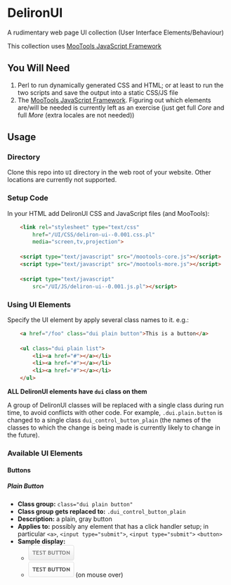 DelironUI
=========

A rudimentary web page UI collection (User Interface Elements/Behaviour)

This collection uses [MooTools JavaScript Framework](http://mootools.net/)

You Will Need
-------------

1. Perl to run dynamically generated CSS and HTML; or at least to run the two scripts and save the output into a static CSS/JS file
2. The [MooTools JavaScript Framework](http://mootools.net/). Figuring out
which elements are/will be needed is currently left as an exercise
(just get full _Core_ and full _More_ (extra locales are not needed))

Usage
-----

### Directory

Clone this repo into ``UI`` directory in the web root of your website.
Other locations are currently not supported.

### Setup Code

In your HTML add DelironUI CSS and JavaScript files (and MooTools):

```html
    <link rel="stylesheet" type="text/css"
        href="/UI/CSS/deliron-ui--0.001.css.pl"
        media="screen,tv,projection">

    <script type="text/javascript" src="/mootools-core.js"></script>
    <script type="text/javascript" src="/mootools-more.js"></script>

    <script type="text/javascript"
        src="/UI/JS/deliron-ui--0.001.js.pl"></script>
```

### Using UI Elements

Specify the UI element by apply several class names to it. e.g.:

```html
    <a href="/foo" class="dui plain button">This is a button</a>

    <ul class="dui plain list">
        <li><a href="#"></a></li>
        <li><a href="#"></a></li>
        <li><a href="#"></a></li>
    </ul>
```

**ALL DelironUI elements have `dui` class on them**

A group of DelironUI classes will be replaced with a single class during
run time, to avoid conflicts with other code. For example,
`.dui.plain.button` is changed to a single class `dui_control_button_plain`
(the names of the classes to which the change is being made is
currently likely to change in the future).

### Available UI Elements

#### Buttons

##### Plain Button
- **Class group:** `class="dui plain button"`
- **Class group gets replaced to:** `.dui_control_button_plain`
- **Description:** a plain, gray button
- **Applies to:** possibly any element that has a click handler setup;
    in particular `<a>`, `<input type="submit">`, `<input type="submit">`
    `<button>`
- **Sample display:**
    - ![Plain Button](/docs/images/samples/buttons/plain.png)
    - ![Plain Button, on hover](/docs/images/samples/buttons/plain-hover.png) (on mouse over)